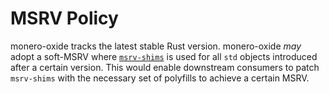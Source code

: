 # MSRV Policy

monero-oxide tracks the latest stable Rust version. monero-oxide _may_ adopt
a soft-MSRV where [`msrv-shims`](https::/crates.io/crates/msrv-shims) is used
for all `std` objects introduced after a certain version. This would enable
downstream consumers to patch `msrv-shims` with the necessary set of polyfills
to achieve a certain MSRV.
